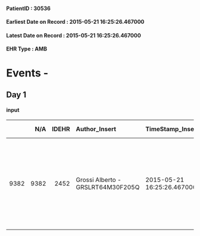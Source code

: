 
#### PatientID : 30536
#### Earliest Date on Record : 2015-05-21 16:25:26.467000
#### Latest Date on Record : 2015-05-21 16:25:26.467000
#### EHR Type : AMB

# Events - 

## Day 1

#### input
|      |    N/A |   IDEHR | Author_Insert                     | TimeStamp_Insert           | EHRType   |   PatientID |   IDDigitalSignDocument | persone_vicine   |   Unnamed: 0_x.1 |   IDANAMNESI_SOCIALE | Patient   | FamigliaAltro   | Paziente_T   | FamigliaAltro_T   |   Non_Rilevabile_x.1 | Note_Non_Rilevabile_x.1   | opt_Problemi   | chk_contr_sintomi   | opt_paziente_a      | opt_famiglia_a   | opt_adeguatezza   | ds_note_ad                                                                                                                                                              | opt_paziente_solo   | ds_note_con               | opt_presente_assente   | Presenza_minori   | Caregiver_principale   | opt_capacita     | ds_familiari_coinv   | opt_necessario   | opt_presente   | opt_risorse_ec   | opt_paziente_psi   | opt_Ins_vol   | opt_paziente_ad   | opt_caregiver_ad   | opt_inv_civile            | Needs               | Domestic partnership   | Fragility   | opt_disponibilita_f   | opt_famiglia_psi   | opt_disponibilit_paz   |
|-----:|-------:|--------:|:----------------------------------|:---------------------------|:----------|------------:|------------------------:|:-----------------|-----------------:|---------------------:|:----------|:----------------|:-------------|:------------------|---------------------:|:--------------------------|:---------------|:--------------------|:--------------------|:-----------------|:------------------|:------------------------------------------------------------------------------------------------------------------------------------------------------------------------|:--------------------|:--------------------------|:-----------------------|:------------------|:-----------------------|:-----------------|:---------------------|:-----------------|:---------------|:-----------------|:-------------------|:--------------|:------------------|:-------------------|:--------------------------|:--------------------|:-----------------------|:------------|:----------------------|:-------------------|:-----------------------|
| 9382 |   9382 |    2452 | Grossi Alberto - GRSLRT64M30F205Q | 2015-05-21 16:25:26.467000 | AMB       |       30536 |                   75280 | N/A              |             1030 |                  657 | Si#1      | Si#1            | No#0         | Si#1              |                    0 | NR                        | Si#1           | controllo sintomi#0 | Sovradimensionate#0 | Congruenti#1     | Si#1              | Il pz. vive con la moglie Lucia che lo assiste nonostante problemi di deambulazione, due figli fuori casa. La figlia Emanuela collabora quotidianamente all'assistenza. | No#0                | Il pz. vive con la moglie | Presente#1             | No#0              | moglie Lucia           | Incrementabile#1 | figlia Emanuela      | No#0             | No#0           | Adeguate#1       | No#0               | No#0          | Parziale#1        | Totale#2           | in fase di accertamento#2 | Clinici#0;Sociali#1 | Coniuge/Convivente#0   | fisica#1    | Da verificare#2       | No#0               | No#0                   |


